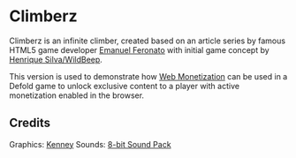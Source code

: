 # Climberz
Climberz is an infinite climber, created based on an article series by famous HTML5 game developer [Emanuel Feronato](https://www.emanueleferonato.com/tag/mike-dangers/) with initial game concept by [Henrique Silva/WildBeep](http://wildbeep.com/index.html).

This version is used to demonstrate how [Web Monetization](https://defold.com/manuals/web-monetization/) can be used in a Defold game to unlock exclusive content to a player with active monetization enabled in the browser.

## Credits
Graphics: [Kenney](httsp://kenney-nl)
Sounds: [8-bit Sound Pack](https://soundsbydane.itch.io/8-bit-sound-pack)
